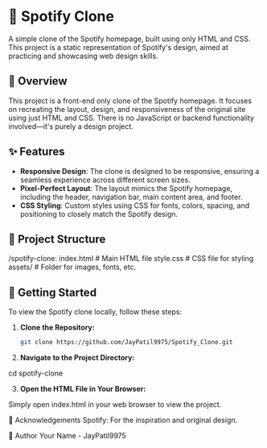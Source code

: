 # 🎵 Spotify Clone

A simple clone of the Spotify homepage, built using only HTML and CSS. This project is a static representation of Spotify's design, aimed at practicing and showcasing web design skills.

## 📖 Overview

This project is a front-end only clone of the Spotify homepage. It focuses on recreating the layout, design, and responsiveness of the original site using just HTML and CSS. There is no JavaScript or backend functionality involved—it's purely a design project.

## ✨ Features

- **Responsive Design**: The clone is designed to be responsive, ensuring a seamless experience across different screen sizes.
- **Pixel-Perfect Layout**: The layout mimics the Spotify homepage, including the header, navigation bar, main content area, and footer.
- **CSS Styling**: Custom styles using CSS for fonts, colors, spacing, and positioning to closely match the Spotify design.

## 📂 Project Structure

/spotify-clone:
index.html # Main HTML file
style.css # CSS file for styling
assets/ # Folder for images, fonts, etc.

## 🚀 Getting Started

To view the Spotify clone locally, follow these steps:

1. **Clone the Repository:**
   ```bash
   git clone https://github.com/JayPatil9975/Spotify_Clone.git

2. **Navigate to the Project Directory:**

cd spotify-clone

3. **Open the HTML File in Your Browser:**

Simply open index.html in your web browser to view the project.

🙌 Acknowledgements
Spotify: For the inspiration and original design.

👤 Author
Your Name - JayPatil9975
